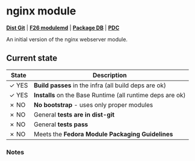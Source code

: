 # nginx module

[**Dist Git**](http://pkgs.fedoraproject.org/cgit/modules/nginx.git/) |
[**F26 modulemd**](http://pkgs.fedoraproject.org/cgit/modules/nginx.git/tree/nginx.yaml?h=f26) |
[**Package DB**](https://admin.fedoraproject.org/pkgdb/package/modules/nginx/) |
[**PDC**](https://pdc.fedoraproject.org/rest_api/v1/unreleasedvariants/?active=True&variant_name=nginx)


An initial version of the nginx webserver module.

## Current state

| State | Description |
|-------|-------------|
| ✓ YES | **Build passes** in the infra (all build deps are ok) |
| ✓ YES | **Installs** on the Base Runtime (all runtime deps are ok) |
| ✗ NO  | **No bootstrap** - uses only proper modules |
| ✗ NO | General **tests are in dist-git** |
| ✗ NO | General **tests pass** |
| ✗ NO  | Meets the **Fedora Module Packaging Guidelines** |

### Notes



